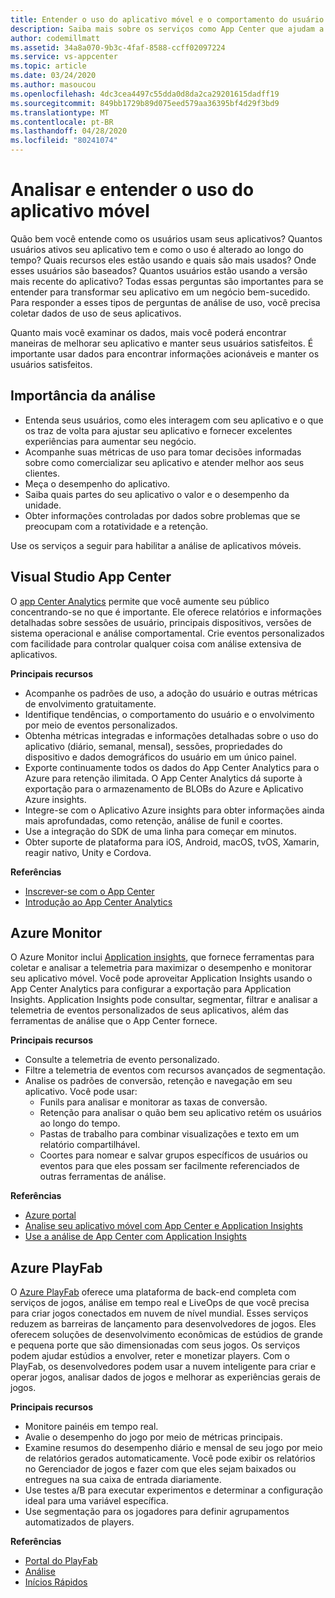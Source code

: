 ```yaml
---
title: Entender o uso do aplicativo móvel e o comportamento do usuário com Visual Studio App Center e serviços do Azure
description: Saiba mais sobre os serviços como App Center que ajudam a tomar decisões de negócios inteligentes ao entender como os usuários usam seu aplicativo móvel.
author: codemillmatt
ms.assetid: 34a8a070-9b3c-4faf-8588-ccff02097224
ms.service: vs-appcenter
ms.topic: article
ms.date: 03/24/2020
ms.author: masoucou
ms.openlocfilehash: 4dc3cea4497c55dda0d8da2ca29201615dadff19
ms.sourcegitcommit: 849bb1729b89d075eed579aa36395bf4d29f3bd9
ms.translationtype: MT
ms.contentlocale: pt-BR
ms.lasthandoff: 04/28/2020
ms.locfileid: "80241074"
---
```

# <a name="analyze-and-understand-mobile-application-use"></a>Analisar e entender o uso do aplicativo móvel
Quão bem você entende como os usuários usam seus aplicativos? Quantos usuários ativos seu aplicativo tem e como o uso é alterado ao longo do tempo? Quais recursos eles estão usando e quais são mais usados? Onde esses usuários são baseados? Quantos usuários estão usando a versão mais recente do aplicativo? Todas essas perguntas são importantes para se entender para transformar seu aplicativo em um negócio bem-sucedido. Para responder a esses tipos de perguntas de análise de uso, você precisa coletar dados de uso de seus aplicativos.

Quanto mais você examinar os dados, mais você poderá encontrar maneiras de melhorar seu aplicativo e manter seus usuários satisfeitos. É importante usar dados para encontrar informações acionáveis e manter os usuários satisfeitos.

## <a name="importance-of-analytics"></a>Importância da análise
- Entenda seus usuários, como eles interagem com seu aplicativo e o que os traz de volta para ajustar seu aplicativo e fornecer excelentes experiências para aumentar seu negócio.
- Acompanhe suas métricas de uso para tomar decisões informadas sobre como comercializar seu aplicativo e atender melhor aos seus clientes.
- Meça o desempenho do aplicativo.
- Saiba quais partes do seu aplicativo o valor e o desempenho da unidade.
- Obter informações controladas por dados sobre problemas que se preocupam com a rotatividade e a retenção.

Use os serviços a seguir para habilitar a análise de aplicativos móveis.

## <a name="visual-studio-app-center"></a>Visual Studio App Center
O [app Center Analytics](/appcenter/analytics/) permite que você aumente seu público concentrando-se no que é importante. Ele oferece relatórios e informações detalhadas sobre sessões de usuário, principais dispositivos, versões de sistema operacional e análise comportamental. Crie eventos personalizados com facilidade para controlar qualquer coisa com análise extensiva de aplicativos.

   **Principais recursos**
   - Acompanhe os padrões de uso, a adoção do usuário e outras métricas de envolvimento gratuitamente.
   - Identifique tendências, o comportamento do usuário e o envolvimento por meio de eventos personalizados.
   - Obtenha métricas integradas e informações detalhadas sobre o uso do aplicativo (diário, semanal, mensal), sessões, propriedades do dispositivo e dados demográficos do usuário em um único painel.
   - Exporte continuamente todos os dados do App Center Analytics para o Azure para retenção ilimitada. O App Center Analytics dá suporte à exportação para o armazenamento de BLOBs do Azure e Aplicativo Azure insights.
   - Integre-se com o Aplicativo Azure insights para obter informações ainda mais aprofundadas, como retenção, análise de funil e coortes.
   - Use a integração do SDK de uma linha para começar em minutos.
   - Obter suporte de plataforma para iOS, Android, macOS, tvOS, Xamarin, reagir nativo, Unity e Cordova.

   **Referências**
   - [Inscrever-se com o App Center](https://appcenter.ms/signup?utm_source=Mobile%20Development%20Docs&utm_medium=Azure&utm_campaign=New%20azure%20docs)
   - [Introdução ao App Center Analytics](/appcenter/analytics/)

## <a name="azure-monitor"></a>Azure Monitor
O Azure Monitor inclui [Application insights](/azure/azure-monitor/app/app-insights-overview), que fornece ferramentas para coletar e analisar a telemetria para maximizar o desempenho e monitorar seu aplicativo móvel. Você pode aproveitar Application Insights usando o App Center Analytics para configurar a exportação para Application Insights. Application Insights pode consultar, segmentar, filtrar e analisar a telemetria de eventos personalizados de seus aplicativos, além das ferramentas de análise que o App Center fornece.

**Principais recursos**
   - Consulte a telemetria de evento personalizado.
   - Filtre a telemetria de eventos com recursos avançados de segmentação.
   - Analise os padrões de conversão, retenção e navegação em seu aplicativo. Você pode usar:
     - Funils para analisar e monitorar as taxas de conversão.
     - Retenção para analisar o quão bem seu aplicativo retém os usuários ao longo do tempo.
     - Pastas de trabalho para combinar visualizações e texto em um relatório compartilhável.
     - Coortes para nomear e salvar grupos específicos de usuários ou eventos para que eles possam ser facilmente referenciados de outras ferramentas de análise.

**Referências**
- [Azure portal](https://portal.azure.com/)
- [Analise seu aplicativo móvel com App Center e Application Insights](/azure/azure-monitor/learn/mobile-center-quickstart)
- [Use a análise de App Center com Application Insights](/azure/azure-monitor/app/usage-overview)

## <a name="azure-playfab"></a>Azure PlayFab
O [Azure PlayFab](https://playfab.com/) oferece uma plataforma de back-end completa com serviços de jogos, análise em tempo real e LiveOps de que você precisa para criar jogos conectados em nuvem de nível mundial. Esses serviços reduzem as barreiras de lançamento para desenvolvedores de jogos. Eles oferecem soluções de desenvolvimento econômicas de estúdios de grande e pequena porte que são dimensionadas com seus jogos. Os serviços podem ajudar estúdios a envolver, reter e monetizar players. Com o PlayFab, os desenvolvedores podem usar a nuvem inteligente para criar e operar jogos, analisar dados de jogos e melhorar as experiências gerais de jogos.

**Principais recursos**
   - Monitore painéis em tempo real.
   - Avalie o desempenho do jogo por meio de métricas principais.
   - Examine resumos do desempenho diário e mensal de seu jogo por meio de relatórios gerados automaticamente. Você pode exibir os relatórios no Gerenciador de jogos e fazer com que eles sejam baixados ou entregues na sua caixa de entrada diariamente.
   - Use testes a/B para executar experimentos e determinar a configuração ideal para uma variável específica.
   - Use segmentação para os jogadores para definir agrupamentos automatizados de players.
    
**Referências**
- [Portal do PlayFab](https://developer.playfab.com/en-US/sign-up)
- [Análise](/gaming/playfab/#pivot=documentation&panel=analytics)
- [Inícios Rápidos](/gaming/playfab/#pivot=documentation&panel=quickstarts) 
